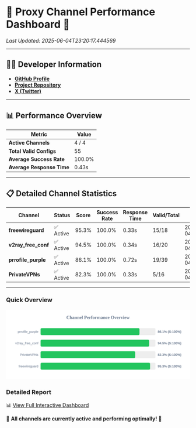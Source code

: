 # 🌟 Proxy Channel Performance Dashboard 🌟

_Last Updated: 2025-06-04T23:20:17.444569_

---

## 👩‍💻 Developer Information

- **[GitHub Profile](https://github.com/4n0nymou3)**  
- **[Project Repository](https://github.com/4n0nymou3/multi-proxy-config-fetcher)**  
- **[X (Twitter)](https://x.com/4n0nymou3)**  

---

## 📊 Performance Overview

| Metric                | Value       |
|-----------------------|-------------|
| **Active Channels**   | 4 / 4       |
| **Total Valid Configs** | 55          |
| **Average Success Rate** | 100.0%      |
| **Average Response Time** | 0.43s       |

---

## 📋 Detailed Channel Statistics

| Channel          | Status     | Score  | Success Rate | Response Time | Valid/Total | Last Success               |
|------------------|------------|--------|--------------|---------------|-------------|----------------------------|
| **freewireguard**  | ✅ Active  | 95.3%  | 100.0% | 0.33s         | 15/18       | 2025-06-04T23:20:17.443060 |
| **v2ray_free_conf**  | ✅ Active  | 94.5%  | 100.0% | 0.34s         | 16/20       | 2025-06-04T23:20:16.719520 |
| **prrofile_purple**  | ✅ Active  | 86.1%  | 100.0% | 0.72s         | 19/39       | 2025-06-04T23:20:16.338348 |
| **PrivateVPNs**  | ✅ Active  | 82.3%  | 100.0% | 0.33s         | 5/16       | 2025-06-04T23:20:17.088219 |

---

### Quick Overview
<div align="center">
  <a href="https://raw.githubusercontent.com/nullluser/NullRepo/refs/heads/main/assets/channel_stats_chart.svg">
    <img src="https://raw.githubusercontent.com/nullluser/NullRepo/refs/heads/main/assets/channel_stats_chart.svg" alt="Source Performance Statistics" width="800">
  </a>
</div>

### Detailed Report
📊 [View Full Interactive Dashboard](https://htmlpreview.github.io/?https://github.com/nullluser/NullRepo/blob/main/assets/performance_report.html)

🎉 **All channels are currently active and performing optimally!** 🎉

